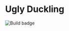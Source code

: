 # Ugly Duckling

![Build badge](https://github.com/kivancsikert/ugly-duckling-rs/actions/workflows/rust_ci.yml/badge.svg)
